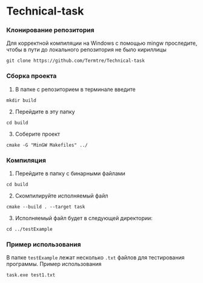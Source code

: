 # Technical-task

### Клонирование репозитория
Для корректной компиляции на Windows с помощью mingw проследите, чтобы в пути до локального репозитория не было кириллицы 
```
git clone https://github.com/Termtre/Technical-task
```
### Сборка проекта
1. В папке с репозиторием в терминале введите 
```
mkdir build
```
2. Перейдите в эту папку
```
cd build
```
3. Соберите проект
```
cmake -G "MinGW Makefiles" ../
```
### Компиляция
1. Перейдите в папку с бинарными файлами
```
cd build
```
2. Скомпилируйте исполняемый файл
```
cmake --build . --target task
```
3. Исполняемый файл будет в следующей директории:
```
cd ../testExample
```
### Пример использования
В папке `testExample` лежат несколько `.txt` файлов для тестирования программы.
Пример использования
```
task.exe test1.txt
```

